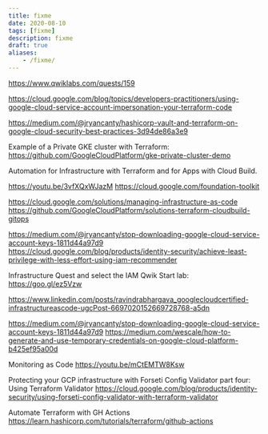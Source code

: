 ```yaml
---
title: fixme
date: 2020-08-10
tags: [fixme]
description: fixme
draft: true
aliases:
    - /fixme/
---
```

https://www.qwiklabs.com/quests/159

https://cloud.google.com/blog/topics/developers-practitioners/using-google-cloud-service-account-impersonation-your-terraform-code

https://medium.com/@jryancanty/hashicorp-vault-and-terraform-on-google-cloud-security-best-practices-3d94de86a3e9

Example of a Private GKE cluster with Terraform:
https://github.com/GoogleCloudPlatform/gke-private-cluster-demo

Automation for Infrastructure with Terraform and for Apps with Cloud Build.

https://youtu.be/3vfXQxWJazM
https://cloud.google.com/foundation-toolkit

https://cloud.google.com/solutions/managing-infrastructure-as-code
https://github.com/GoogleCloudPlatform/solutions-terraform-cloudbuild-gitops


https://medium.com/@jryancanty/stop-downloading-google-cloud-service-account-keys-1811d44a97d9
https://cloud.google.com/blog/products/identity-security/achieve-least-privilege-with-less-effort-using-iam-recommender

Infrastructure Quest and select the IAM Qwik Start lab: https://goo.gl/ez5Vzw

https://www.linkedin.com/posts/ravindrabhargava_googlecloudcertified-infrastructureascode-ugcPost-6697020152669728768-a5dn



https://medium.com/@jryancanty/stop-downloading-google-cloud-service-account-keys-1811d44a97d9
https://medium.com/wescale/how-to-generate-and-use-temporary-credentials-on-google-cloud-platform-b425ef95a00d

Monitoring as Code
https://youtu.be/mCtEMTW8Ksw

Protecting your GCP infrastructure with Forseti Config Validator part four: Using Terraform Validator
https://cloud.google.com/blog/products/identity-security/using-forseti-config-validator-with-terraform-validator

Automate Terraform with GH Actions
https://learn.hashicorp.com/tutorials/terraform/github-actions
